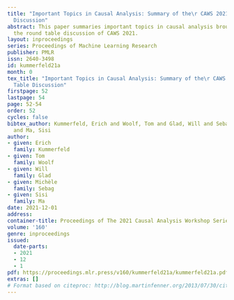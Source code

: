 ```yaml
---
title: "Important Topics in Causal Analysis: Summary of the\r CAWS 2021 Round Table
  Discussion"
abstract: This paper summaries important topics in causal analysis brought up during
  the round table discussion of CAWS 2021.
layout: inproceedings
series: Proceedings of Machine Learning Research
publisher: PMLR
issn: 2640-3498
id: kummerfeld21a
month: 0
tex_title: "Important Topics in Causal Analysis: Summary of the\r CAWS 2021 Round
  Table Discussion"
firstpage: 52
lastpage: 54
page: 52-54
order: 52
cycles: false
bibtex_author: Kummerfeld, Erich and Woolf, Tom and Glad, Will and Sebag, Mich\`ele
  and Ma, Sisi
author:
- given: Erich
  family: Kummerfeld
- given: Tom
  family: Woolf
- given: Will
  family: Glad
- given: Michèle
  family: Sebag
- given: Sisi
  family: Ma
date: 2021-12-01
address:
container-title: Proceedings of The 2021 Causal Analysis Workshop Series
volume: '160'
genre: inproceedings
issued:
  date-parts:
  - 2021
  - 12
  - 1
pdf: https://proceedings.mlr.press/v160/kummerfeld21a/kummerfeld21a.pdf
extras: []
# Format based on citeproc: http://blog.martinfenner.org/2013/07/30/citeproc-yaml-for-bibliographies/
---
```

